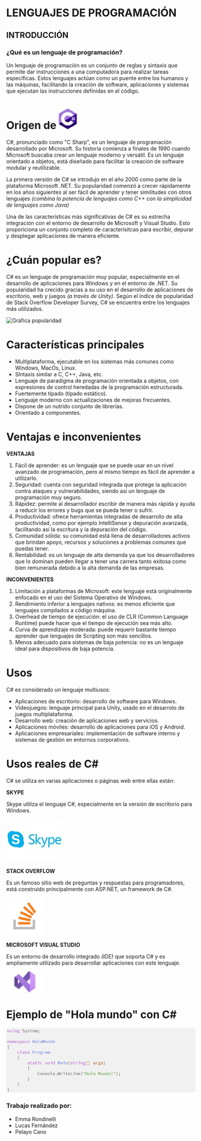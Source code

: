 # LENGUAJES DE PROGRAMACIÓN
## INTRODUCCIÓN
### ¿Qué es un lenguaje de programación?

Un lenguaje de programación es un conjunto de reglas y sintaxis que permite dar instrucciones a una computadora para realizar tareas específicas. Estos lenguajes actúan como un puente entre los humanos y las máquinas, facilitando la creación de software, aplicaciones y sistemas que ejecutan las instrucciones definidas en el código.

# Origen de   ![Logo C Sharp](/images/logocsharp.png)

C#, pronunciado como "C Sharp", es un lenguaje de programación desarrollado por Microsoft. Su historia comienza a finales de 1990 cuando Microsoft buscaba crear un lenguaje moderno y versátil. 
Es un lenguaje orientado a objetos, está diseñado para facilitar la creación de software modular y reutilizable. 

La primera versión de C# se introdujo en el año 2000 como parte de la plataforma Microsoft .NET. Su popularidad comenzó a crecer rápidamente en los años siguientes al ser fácil de aprender y tener similitudes con otros lenguajes *(combina la potencia de lenguajes como C++ con la simplicidad de lenguajes como Java)*

Una de las características más significativas de C# es su estrecha integración con el entorno de desarrollo de Microsoft y Visual Studio. Esto proporiciona un conjunto completo de caracterísitcas para escribir, depurar y desplegar aplicaciones de manera eficiente.

# ¿Cuán popular es?

C# es un lenguaje de programación muy popular, especialmente en el desarrollo de aplicaciones para Windows y en el entorno de .NET. Su popularidad ha crecido gracias a su uso en el desarrollo de aplicaciones de escritorio, web y juegos *(a través de Unity)*. Según el índice de popularidad de Stack Overflow Developer Survey, C# se encuentra entre los lenguajes más utilizados.

![Gráfica popularidad](/images/gráfica-popularidad.png)

# Características principales

- Multiplataforma, ejecutable en los sistemas más comunes como Windows, MacOs, Linux.
- SIntaxis similar a C, C++, Java, etc.
- Lenguaje de paradigma de programación orientada a objetos, con expresiones de control heredadas de la programación estructurada.
- Fuertemente tipado (tipado estático).
- Lenguaje moderno con actualizaciones de mejoras frecuentes.
- Dispone de un nutrido conjunto de librerías.
- Orientado a componentes.

# Ventajas e inconvenientes

**VENTAJAS**

1. Fácil de aprender: es un lenguaje que se puede usar en un nivel avanzado de programación, pero al mismo tiempo es fácil de aprender a utilizarlo.
2. Seguridad: cuenta con seguridad integrada que protege la aplicación contra ataques y vulnerabilidades, siendo así un lenguaje de programación muy seguro.
3. Rápidez: permite al desarrollador escribir de manera más rápida y ayuda a reducir los errores y bugs que se pueda tener o sufrir.
4. Productividad: ofrece herramientas integradas de desarrollo de alta productividad, como por ejemplo IntelliSense y depuración avanzada, facilitando así la escritura y la depuración del código.
5. Comunidad sólida: su comunidad está llena de desarrolladores activos que brindan apoyo, recursos y soluciones a problemas comunes que puedas tener.
6. Rentabilidad: es un lenguaje de alta demanda ya que los desarrolladores que lo dominan pueden llegar a tener una carrera tanto exitosa como bien remunerada debido a la alta demanda de las empresas.

**INCONVENIENTES**

1. Limitación a plataformas de Microsoft: este lenguaje está originalmente enfocado en el uso del Sistema Operativo de Windows.
2. Rendimiento inferior a lenguajes nativos: es menos eficiente que lenguajes compilados a código máquina.
3. Overhead de tiempo de ejecución: el uso de CLR (Common Language Runtime) puede hacer que el tiempo de ejecución sea más alto.
4. Curva de aprendizaje moderada: puede requerir bastante tiempo aprender que lenguajes de Scripting son más sencillos.
5. Menos adecuado para sistemas de baja potencia: no es un lenguaje ideal para dispositivos de baja potencia.

# Usos

C# es considerado un lenguaje multiusos:

- Aplicaciones de escritorio: desarrollo de software para Windows.
- Videojuegos: lenguaje principal para Unity, usado en el desarrolo de juegos multiplataforma.
- Desarrollo web: creación de aplicaciones web y servicios.
- Aplicaciones móviles: desarrollo de aplicaciones para iOS y Android.
- Aplicaciones empresariales: implementación de software interno y sistemas de gestión en entornos corporativos.

# Usos reales de C#

C# se utiliza en varias aplicaciones o páginas web entre ellas están:

**SKYPE**

Skype utiliza el lenguaje C#, especialmente en la versión de escritorio para Windows. 

![Logo skype](/images/logo-skype.jpg)

**STACK OVERFLOW**

Es un famoso sitio web de preguntas y respuestas para programadores, está construido principalmente con ASP.NET, un framework de C#.

![Logo stack overflow](/images/logo-stackoverflow.png)

**MICROSOFT VISUAL STUDIO**

Es un entorno de desarrollo integrado *(IDE)* que soporta C# y es ampliamente utilizado para desarrollar aplicaciones con este lenguaje.

![Logo visual studio](/images/logo-visual-studio.png)

# Ejemplo de "Hola mundo" con C#

![Ejemplo "Hola mundo"](/images/ejemplo-holamundo.png)

### Trabajo realizado por:

- Emma Rondinelli
- Lucas Fernández
- Pelayo Cano
